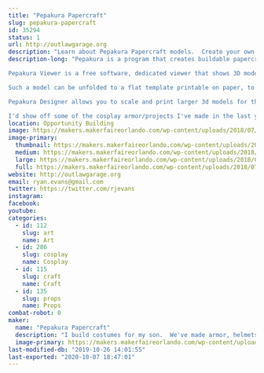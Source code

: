 ```yaml
---
title: "Pepakura Papercraft"
slug: pepakura-papercraft
id: 35294
status: 1
url: http://outlawgarage.org
description: "Learn about Pepakura Papercraft models.  Create your own papercraft on printed cardstock."
description-long: "Pepakura is a program that creates buildable papercraft models.

Pepakura Viewer is a free software, dedicated viewer that shows 3D models and patterns for papercraft created by other people in Pepakura Designer from Tamasoft.

Such a model can be unfolded to a flat template printable on paper, to be cut afterwards, folded and glued together. There are many features in the Viewer to help you show and print your creations and construct paper models.

Pepakura Designer allows you to scale and print larger 3d models for things such as helmets, armor, etc.

I'd show off some of the cosplay armor/projects I've made in the last year or two as well."
location: Opportunity Building
image: https://makers.makerfaireorlando.com/wp-content/uploads/2018/07/makerfaire-wh40k-1-768x1024.jpg
image-primary:
  thumbnail: https://makers.makerfaireorlando.com/wp-content/uploads/2018/07/makerfaire-wh40k-1-150x150.jpg
  medium: https://makers.makerfaireorlando.com/wp-content/uploads/2018/07/makerfaire-wh40k-1-225x300.jpg
  large: https://makers.makerfaireorlando.com/wp-content/uploads/2018/07/makerfaire-wh40k-1-768x1024.jpg
  full: https://makers.makerfaireorlando.com/wp-content/uploads/2018/07/makerfaire-wh40k-1.jpg
website: http://outlawgarage.org
email: ryan.evans@gmail.com
twitter: https://twitter.com/rjevans
instagram: 
facebook: 
youtube: 
categories:
  - id: 112
    slug: art
    name: Art
  - id: 286
    slug: cosplay
    name: Cosplay
  - id: 115
    slug: craft
    name: Craft
  - id: 135
    slug: props
    name: Props
combat-robot: 0
maker:
  name: "Pepakura Papercraft"
  description: "I build costumes for my son.  We've made armor, helmets, tabards etc, mainly on my kitchen table with a hot glue gun."
  image-primary: https://makers.makerfaireorlando.com/wp-content/uploads/2015/06/IMG_0185-1024x768.jpg
last-modified-db: "2019-10-26 14:01:55"
last-exported: "2020-10-07 18:47:01"
---
```


